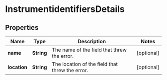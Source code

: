 
# InstrumentidentifiersDetails

## Properties
Name | Type | Description | Notes
------------ | ------------- | ------------- | -------------
**name** | **String** | The name of the field that threw the error. |  [optional]
**location** | **String** | The location of the field that threw the error. |  [optional]



